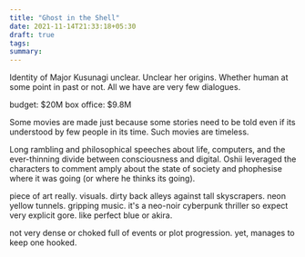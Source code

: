 ```yaml
---
title: "Ghost in the Shell"
date: 2021-11-14T21:33:18+05:30
draft: true
tags: 
summary: 
---
```



Identity of Major Kusunagi unclear. Unclear her origins. Whether human at some point in past or not. All we have are very few dialogues. 


budget: $20M 
box office: $9.8M

Some movies are made just because some stories need to be told even if its understood by few people in its time. Such movies are timeless.

Long rambling and philosophical speeches about life, computers, and the ever-thinning  divide between consciousness and digital. Oshii leveraged the characters to comment amply about the state of society and phophesise where it was going (or where he thinks its going). 

piece of art really. visuals. dirty back alleys against tall skyscrapers. neon yellow tunnels. gripping music. it's a neo-noir cyberpunk thriller so expect very explicit gore. like perfect blue or akira. 

not very dense or choked full of events or plot progression. yet, manages to keep one hooked. 
